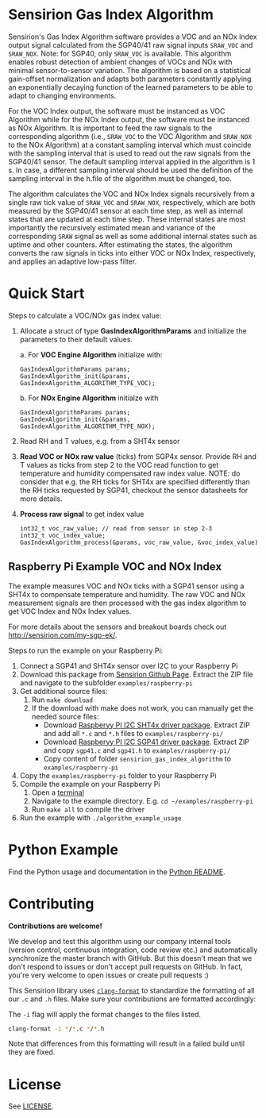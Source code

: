 # Sensirion Gas Index Algorithm

Sensirion's Gas Index Algorithm software provides a VOC and an NOx Index output signal calculated from the SGP40/41 raw
signal inputs `SRAW_VOC` and `SRAW_NOX`. Note: for SGP40, only `SRAW_VOC` is available. This algorithm enables robust detection of
ambient changes of VOCs and NOx with minimal sensor-to-sensor variation. The algorithm is based on a statistical gain-offset
normalization and adapts both parameters constantly applying an exponentially decaying function of the learned parameters to
be able to adapt to changing environments.

For the VOC Index output, the software must be instanced as VOC Algorithm while for the NOx Index output, the software must
be instanced as NOx Algorithm. It is important to feed the raw signals to the corresponding algorithm (i.e., `SRAW_VOC` to the
VOC Algorithm and `SRAW_NOX` to the NOx Algorithm) at a constant sampling interval which must coincide with the sampling
interval that is used to read out the raw signals from the SGP40/41 sensor. The default sampling interval applied in the
algorithm is 1 s. In case, a different sampling interval should be used the definition of the sampling interval in the h.file
of the algorithm must be changed, too.

The algorithm calculates the VOC and NOx Index signals recursively from a single raw tick value of `SRAW_VOC` and `SRAW_NOX`,
respectively, which are both measured by the SGP40/41 sensor at each time step, as well as internal states that are updated
at each time step. These internal states are most importantly the recursively estimated mean and variance of the
corresponding `SRAW` signal as well as some additional internal states such as uptime and other counters. After estimating the
states, the algorithm converts the raw signals in ticks into either VOC or NOx Index, respectively, and applies an adaptive
low-pass filter.

# Quick Start

Steps to calculate a VOC/NOx gas index value:

1. Allocate a struct of type **GasIndexAlgorithmParams** and initialize the parameters to their default values.
   
   a. For **VOC Engine Algorithm** initialize with: 
   
   ```
   GasIndexAlgorithmParams params;
   GasIndexAlgorithm_init(&params, GasIndexAlgorithm_ALGORITHM_TYPE_VOC);
   ```
   
   b. For **NOx Engine Algorithm** initialze with    
   ```
   GasIndexAlgorithmParams params;
   GasIndexAlgorithm_init(&params, GasIndexAlgorithm_ALGORITHM_TYPE_NOX);
   ```
2. Read RH and T values, e.g. from a SHT4x sensor
   
3. **Read VOC or NOx raw value** (ticks) from SGP4x sensor. 
   Provide RH and T values as ticks from step 2 to the VOC read function to get temperature and humidity compensated raw index value.
   NOTE: do consider that e.g. the RH ticks for SHT4x are specified differently than the RH ticks requested by SGP41, checkout the sensor datasheets for more details.

4. **Process raw signal** to get index value
   
   ```
   int32_t voc_raw_value; // read from sensor in step 2-3
   int32_t voc_index_value; 
   GasIndexAlgorithm_process(&params, voc_raw_value, &voc_index_value)
   ```

## Raspberry Pi Example VOC and NOx Index

The example measures VOC and NOx ticks with a SGP41 sensor using a SHT4x to compensate temperature and humidity.
The raw VOC and NOx measurement signals are then processed with the gas index algorithm to get VOC Index and NOx Index values.

For more details about the sensors and breakout boards check out http://sensirion.com/my-sgp-ek/.

Steps to run the example on your Raspberry Pi:

1. Connect a SGP41 and SHT4x sensor over I2C to your Raspberry Pi
2. Download this package from [Sensirion Github Page](https://github.com/Sensirion/gas-index-algorithm).
   Extract the ZIP file and navigate to the subfolder `examples/raspberry-pi`
3. Get additional source files:
   1. Run `make download`
   2. If the download with make does not work, you can manually get the needed source files:
      - Download [Raspberyy PI I2C SHT4x driver package](https://github.com/Sensirion/raspberry-pi-i2c-sht4x). 
        Extract ZIP and add all `*.c` and `*.h` files to `examples/raspberry-pi/`
      - Download [Raspberyy PI I2C SGP41 driver package](https://github.com/Sensirion/raspberry-pi-i2c-sgp41).
        Extract ZIP and copy `sgp41.c` and `sgp41.h` to `examples/raspberry-pi/`
      - Copy content of folder `sensirion_gas_index_algorithm` to `examples/raspberry-pi`
4. Copy the `examples/raspberry-pi` folder to your Raspberry Pi
5. Compile the example on your Raspberry Pi
   1. Open a [terminal](https://www.raspberrypi.org/documentation/usage/terminal/?)
   2. Navigate to the example directory. E.g. `cd ~/examples/raspberry-pi`
   3. Run `make all` to compile the driver
6. Run the example with `./algorithm_example_usage`


# Python Example

Find the Python usage and documentation in the [Python README](python-wrapper/README.rst).


# Contributing

**Contributions are welcome!**

We develop and test this algorithm using our company internal tools (version
control, continuous integration, code review etc.) and automatically
synchronize the master branch with GitHub. But this doesn't mean that we don't
respond to issues or don't accept pull requests on GitHub. In fact, you're very
welcome to open issues or create pull requests :)

This Sensirion library uses
[`clang-format`](https://releases.llvm.org/download.html) to standardize the
formatting of all our `.c` and `.h` files. Make sure your contributions are
formatted accordingly:

The `-i` flag will apply the format changes to the files listed.

```bash
clang-format -i */*.c */*.h
```

Note that differences from this formatting will result in a failed build until
they are fixed.

# License

See [LICENSE](LICENSE).

